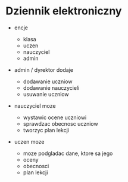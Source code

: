# Dziennik elektroniczny

- encje
  - klasa
  - uczen
  - nauczyciel
  - admin

- admin / dyrektor dodaje
  - dodawanie uczniow
  - dodawanie nauczycieli
  - usuwanie uczniow

- nauczyciel moze
  - wystawic ocene uczniowi
  - sprawdzac obecnosc uczniow
  - tworzyc plan lekcji

- uczen moze
  - moze podgladac dane, ktore sa jego
  - oceny
  - obecnosci
  - plan lekcji
